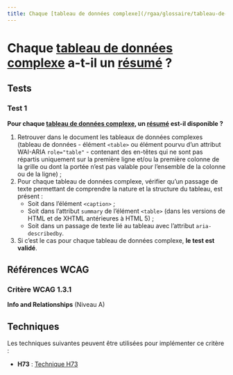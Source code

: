 ```yaml
---
title: Chaque [tableau de données complexe](/rgaa/glossaire/tableau-de-donnees-complexe) a-t-il un [résumé](/rgaa/glossaire/resume-de-tableau) ?
---
```


# Chaque [tableau de données complexe](/rgaa/glossaire/tableau-de-donnees-complexe) a-t-il un [résumé](/rgaa/glossaire/resume-de-tableau) ?



## Tests

### Test 1

**Pour chaque [tableau de données complexe](/rgaa/glossaire/tableau-de-donnees-complexe), un [résumé](/rgaa/glossaire/resume-de-tableau) est-il disponible ?**

1. Retrouver dans le document les tableaux de données complexes (tableau de données - élément `<table>` ou élément pourvu d’un attribut WAI-ARIA `role="table"` - contenant des en-têtes qui ne sont pas répartis uniquement sur la première ligne et/ou la première colonne de la grille ou dont la portée n’est pas valable pour l’ensemble de la colonne ou de la ligne) ;
2. Pour chaque tableau de données complexe, vérifier qu’un passage de texte permettant de comprendre la nature et la structure du tableau, est présent :
   - Soit dans l’élément `<caption>` ;
   - Soit dans l’attribut `summary` de l’élément `<table>` (dans les versions de HTML et de XHTML antérieures à HTML 5) ;
   - Soit dans un passage de texte lié au tableau avec l’attribut `aria-describedby`.
3. Si c’est le cas pour chaque tableau de données complexe, **le test est validé**.



## Références WCAG

### Critère WCAG 1.3.1

**Info and Relationships** (Niveau A)



## Techniques

Les techniques suivantes peuvent être utilisées pour implémenter ce critère :

- **H73** : [Technique H73](https://www.w3.org/WAI/WCAG21/Techniques/html/H73)
